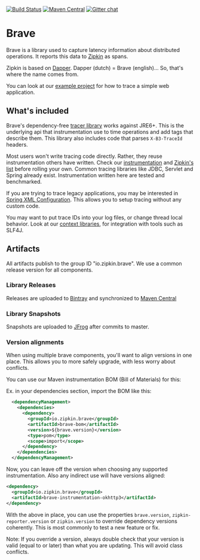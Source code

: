 [![Build Status](https://travis-ci.org/openzipkin/brave.svg?branch=master)](https://travis-ci.org/openzipkin/brave)
[![Maven Central](https://img.shields.io/maven-central/v/io.zipkin.brave/brave.svg)](https://maven-badges.herokuapp.com/maven-central/io.zipkin.brave/brave)
[![Gitter chat](http://img.shields.io/badge/gitter-join%20chat%20%E2%86%92-brightgreen.svg)](https://gitter.im/openzipkin/zipkin)

# Brave
Brave is a library used to capture latency information about distributed
operations. It reports this data to [Zipkin](http://zipkin.io) as spans.

Zipkin is based on [Dapper](http://research.google.com/pubs/pub36356.html). Dapper (dutch) = Brave (english)... So, that's where the name comes from.

You can look at our [example project](https://github.com/openzipkin/brave-webmvc-example) for how to trace a simple web application.

## What's included

Brave's dependency-free [tracer library](brave/) works against JRE6+.
This is the underlying api that instrumentation use to time operations
and add tags that describe them. This library also includes code that
parses `X-B3-TraceId` headers.

Most users won't write tracing code directly. Rather, they reuse instrumentation
others have written. Check our [instrumentation](instrumentation/) and [Zipkin's list](http://zipkin.io/pages/existing_instrumentations.html)
before rolling your own. Common tracing libraries like JDBC, Servlet
and Spring already exist. Instrumentation written here are tested and
benchmarked.

If you are trying to trace legacy applications, you may be interested in
[Spring XML Configuration](spring-beans/). This allows you to setup
tracing without any custom code.

You may want to put trace IDs into your log files, or change thread local
behavior. Look at our [context libraries](context/), for integration with
tools such as SLF4J.

## Artifacts
All artifacts publish to the group ID "io.zipkin.brave". We use a common
release version for all components.
### Library Releases
Releases are uploaded to [Bintray](https://bintray.com/openzipkin/maven/brave) and synchronized to [Maven Central](http://search.maven.org/#search%7Cga%7C1%7Cg%3A%22io.zipkin.brave%22)
### Library Snapshots
Snapshots are uploaded to [JFrog](http://oss.jfrog.org/artifactory/oss-snapshot-local) after commits to master.
### Version alignments
When using multiple brave components, you'll want to align versions in
one place. This allows you to more safely upgrade, with less worry about
conflicts.

You can use our Maven instrumentation BOM (Bill of Materials) for this:

Ex. in your dependencies section, import the BOM like this:
```xml
  <dependencyManagement>
    <dependencies>
      <dependency>
        <groupId>io.zipkin.brave</groupId>
        <artifactId>brave-bom</artifactId>
        <version>${brave.version}</version>
        <type>pom</type>
        <scope>import</scope>
      </dependency>
    </dependencies>
  </dependencyManagement>
```

Now, you can leave off the version when choosing any supported
instrumentation. Also any indirect use will have versions aligned:
```xml
<dependency>
  <groupId>io.zipkin.brave</groupId>
  <artifactId>brave-instrumentation-okhttp3</artifactId>
</dependency>
```

With the above in place, you can use the properties `brave.version`,
`zipkin-reporter.version` or `zipkin.version` to override dependency
versions coherently. This is most commonly to test a new feature or fix.

Note: If you override a version, always double check that your version
is valid (equal to or later) than what you are updating. This will avoid
class conflicts.
